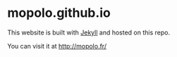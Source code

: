 # mopolo.github.io

This website is built with [Jekyll](http://jekyllrb.com/) and hosted on this repo.

You can visit it at <http://mopolo.fr/>
